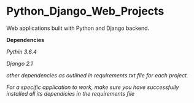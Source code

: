 # Python_Django_Web_Projects
Web applications built with Python and Django backend.

**Dependencies**

*Pythin 3.6.4*

*Django 2.1*

*other dependencies as outlined in requirements.txt file for each project.*

*For a specific application to work, make sure you have successfully installed all its dependicies in the requirements file*
